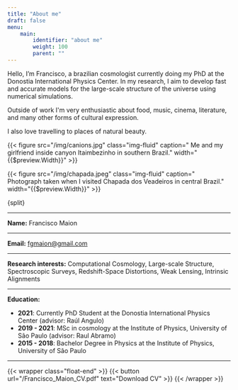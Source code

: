 ```yaml
---
title: "About me"
draft: false
menu:
    main:
        identifier: "about me"
        weight: 100
        parent: ""
---
```


Hello, I’m Francisco, a brazilian cosmologist currently doing my PhD at the Donostia International Physics Center. In my research, I aim to develop fast and accurate models for the large-scale structure of the universe using numerical simulations. 

 Outside of work I'm very enthusiastic about food, music, cinema, literature, and many other forms of cultural expression.

I also love travelling to places of natural beauty. 

{{< figure src="/img/canions.jpg" class="img-fluid" caption=" Me and my girlfriend inside canyon Itaimbezinho in southern Brazil." width="{{$preview.Width}}" >}}

{{< figure src="/img/chapada.jpeg" class="img-fluid" caption=" Photograph taken when I visited Chapada dos Veadeiros in central Brazil." width="{{$preview.Width}}" >}}

{split}
____
**Name:** Francisco Maion
____
**Email:** fgmaion@gmail.com
____
**Research interests:** Computational Cosmology, Large-scale Structure, Spectroscopic Surveys, Redshift-Space Distortions, Weak Lensing, Intrinsic Alignments
____
**Education:**
- **2021**: Currently PhD Student at the Donostia International Physics Center (advisor: Raúl Angulo)
- **2019 - 2021**: MSc in cosmology at the Institute of Physics, University of São Paulo (advisor: Raul Abramo)
- **2015 - 2018**: Bachelor Degree in Physics at the Institute of Physics, University of São Paulo
____

{{< wrapper class="float-end" >}}
{{< button url="/Francisco_Maion_CV.pdf" text="Download CV" >}}
{{< /wrapper >}}



